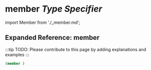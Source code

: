 # **member** *Type Specifier*

import Member from './_member.md';

<Member />

## Expanded Reference: member

:::tip
TODO: Please contribute to this page by adding explanations and examples
:::

```lisp
(member )
```
